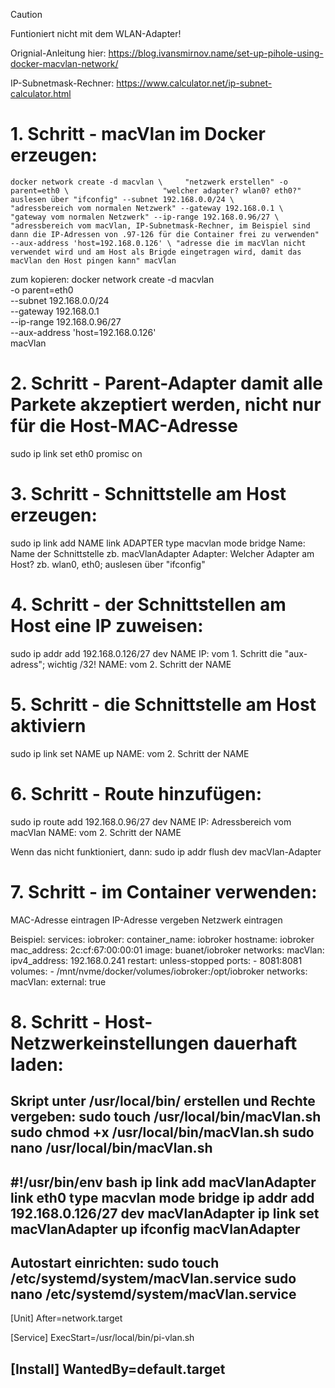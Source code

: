> [!CAUTION]
> Funtioniert nicht mit dem WLAN-Adapter!

Orignial-Anleitung hier:
https://blog.ivansmirnov.name/set-up-pihole-using-docker-macvlan-network/

IP-Subnetmask-Rechner:
https://www.calculator.net/ip-subnet-calculator.html

# 1. Schritt - macVlan im Docker erzeugen:
`docker network create -d macvlan \     "netzwerk erstellen"
  -o parent=eth0 \                     "welcher adapter? wlan0? eth0?" auslesen über "ifconfig"
  --subnet 192.168.0.0/24 \            "adressbereich vom normalen Netzwerk"
  --gateway 192.168.0.1 \              "gateway vom normalen Netzwerk"
  --ip-range 192.168.0.96/27 \        "adressbereich vom macVlan, IP-Subnetmask-Rechner, im Beispiel sind dann die IP-Adressen von .97-126 für die Container frei zu verwenden"
  --aux-address 'host=192.168.0.126' \ "adresse die im macVlan nicht verwendet wird und am Host als Brigde eingetragen wird, damit das macVlan den Host pingen kann"
  macVlan`

zum kopieren:
docker network create -d macvlan \
  -o parent=eth0 \
  --subnet 192.168.0.0/24 \
  --gateway 192.168.0.1 \
  --ip-range 192.168.0.96/27 \
  --aux-address 'host=192.168.0.126' \
  macVlan

# 2. Schritt - Parent-Adapter damit alle Parkete akzeptiert werden, nicht nur für die Host-MAC-Adresse
sudo ip link set eth0 promisc on

# 3. Schritt - Schnittstelle am Host erzeugen:
sudo ip link add NAME link ADAPTER type macvlan  mode bridge
Name: Name der Schnittstelle zb. macVlanAdapter
Adapter: Welcher Adapter am Host? zb. wlan0, eth0; auslesen über "ifconfig"

# 4. Schritt - der Schnittstellen am Host eine IP zuweisen:
sudo ip addr add 192.168.0.126/27 dev NAME
IP: vom 1. Schritt die "aux-adress"; wichtig /32!
NAME: vom 2. Schritt der NAME

# 5. Schritt - die Schnittstelle am Host aktiviern
sudo ip link set NAME up
NAME: vom 2. Schritt der NAME

# 6. Schritt - Route hinzufügen:
sudo ip route add 192.168.0.96/27 dev NAME
IP: Adressbereich vom macVlan
NAME: vom 2. Schritt der NAME

Wenn das nicht funktioniert, dann: sudo ip addr flush dev macVlan-Adapter

# 7. Schritt - im Container verwenden:
MAC-Adresse eintragen
IP-Adresse vergeben
Netzwerk eintragen

Beispiel:
services:
  iobroker:
    container_name: iobroker
    hostname: iobroker
    mac_address: 2c:cf:67:00:00:01
    image: buanet/iobroker
    networks:
      macVlan:
        ipv4_address: 192.168.0.241
    restart: unless-stopped
    ports:
      - 8081:8081
    volumes:
      - /mnt/nvme/docker/volumes/iobroker:/opt/iobroker
networks:
  macVlan:
    external: true

# 8. Schritt - Host-Netzwerkeinstellungen dauerhaft laden:
Skript unter /usr/local/bin/ erstellen und Rechte vergeben:
sudo touch /usr/local/bin/macVlan.sh
sudo chmod +x  /usr/local/bin/macVlan.sh
sudo nano /usr/local/bin/macVlan.sh
------------------------------------------
#!/usr/bin/env bash
ip link add macVlanAdapter link eth0 type macvlan mode bridge
ip addr add 192.168.0.126/27 dev macVlanAdapter
ip link set macVlanAdapter up
ifconfig macVlanAdapter
------------------------------------------
Autostart einrichten:
sudo touch /etc/systemd/system/macVlan.service
sudo nano /etc/systemd/system/macVlan.service
------------------------------------------
[Unit]
After=network.target

[Service]
ExecStart=/usr/local/bin/pi-vlan.sh

[Install]
WantedBy=default.target
------------------------------------------
